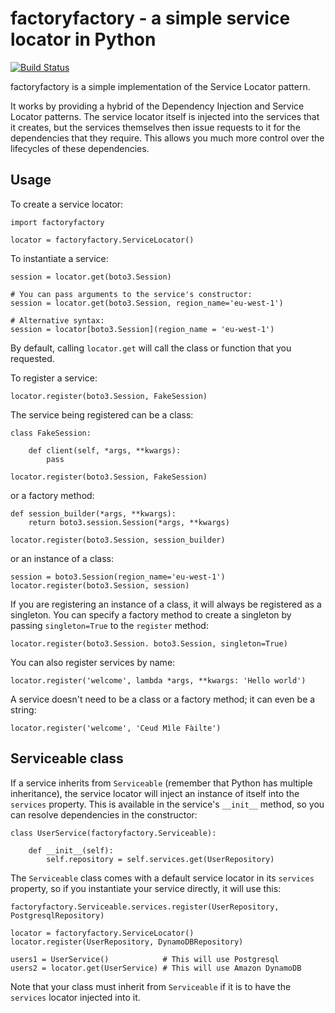 factoryfactory - a simple service locator in Python
=========================================

[![Build Status][shield-travis]][info-travis]

factoryfactory is a simple implementation of the Service Locator pattern.

It works by providing a hybrid of the Dependency Injection and Service Locator
patterns. The service locator itself is injected into the services that it
creates, but the services themselves then issue requests to it for the
dependencies that they require. This allows you much more control over the
lifecycles of these dependencies.

Usage
-----

To create a service locator:

```
import factoryfactory

locator = factoryfactory.ServiceLocator()
```

To instantiate a service:

```
session = locator.get(boto3.Session)

# You can pass arguments to the service's constructor:
session = locator.get(boto3.Session, region_name='eu-west-1')

# Alternative syntax:
session = locator[boto3.Session](region_name = 'eu-west-1')
```

By default, calling `locator.get` will call the class or function that you
requested.

To register a service:

```
locator.register(boto3.Session, FakeSession)
```

The service being registered can be a class:

```
class FakeSession:

    def client(self, *args, **kwargs):
        pass

locator.register(boto3.Session, FakeSession)
```

or a factory method:

```
def session_builder(*args, **kwargs):
    return boto3.session.Session(*args, **kwargs)

locator.register(boto3.Session, session_builder)
```

or an instance of a class:

```
session = boto3.Session(region_name='eu-west-1')
locator.register(boto3.Session, session)
```

If you are registering an instance of a class, it will always be registered as
a singleton. You can specify a factory method to create a singleton by passing
`singleton=True` to the `register` method:

```
locator.register(boto3.Session. boto3.Session, singleton=True)
```

You can also register services by name:

```
locator.register('welcome', lambda *args, **kwargs: 'Hello world')
```

A service doesn't need to be a class or a factory method; it can even be a string:

```
locator.register('welcome', 'Ceud Mìle Fàilte')
```

Serviceable class
-----------------

If a service inherits from `Serviceable` (remember that Python has multiple
inheritance), the service locator will inject an instance of itself into the
`services` property. This is available in the service's `__init__` method, so
you can resolve dependencies in the constructor:

```
class UserService(factoryfactory.Serviceable):

    def __init__(self):
        self.repository = self.services.get(UserRepository)
```

The `Serviceable` class comes with a default service locator in its `services`
property, so if you instantiate your service directly, it will use this:

```
factoryfactory.Serviceable.services.register(UserRepository, PostgresqlRepository)

locator = factoryfactory.ServiceLocator()
locator.register(UserRepository, DynamoDBRepository)

users1 = UserService()            # This will use Postgresql
users2 = locator.get(UserService) # This will use Amazon DynamoDB
```

Note that your class must inherit from `Serviceable` if it is to have the
`services` locator injected into it.

[info-travis]:   https://travis-ci.org/jammycakes/factoryfactory
[shield-travis]: https://img.shields.io/travis/jammycakes/factoryfactory.svg